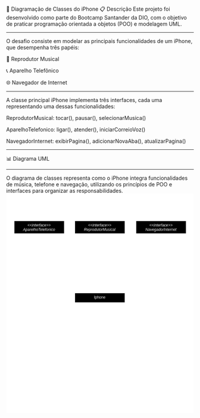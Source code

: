 📱 Diagramação de Classes do iPhone
📋 Descrição
Este projeto foi desenvolvido como parte do Bootcamp Santander da DIO, com o objetivo de praticar programação orientada a objetos (POO) e modelagem UML.
<hr>
O desafio consiste em modelar as principais funcionalidades de um iPhone, que desempenha três papéis:

🎵 Reprodutor Musical

📞 Aparelho Telefônico

🌐 Navegador de Internet
<hr>
A classe principal iPhone implementa três interfaces, cada uma representando uma dessas funcionalidades:

ReprodutorMusical: tocar(), pausar(), selecionarMusica()

AparelhoTelefonico: ligar(), atender(), iniciarCorreioVoz()

NavegadorInternet: exibirPagina(), adicionarNovaAba(), atualizarPagina()
<hr>

📊 Diagrama UML
<hr>

O diagrama de classes representa como o iPhone integra funcionalidades de música, telefone e navegação, utilizando os princípios de POO e interfaces para organizar as responsabilidades.
![Diagrama UML](https://github.com/tvts1/diagramacao-classes-iPhone/blob/main/src/images/iPhone-modelagem.png)
